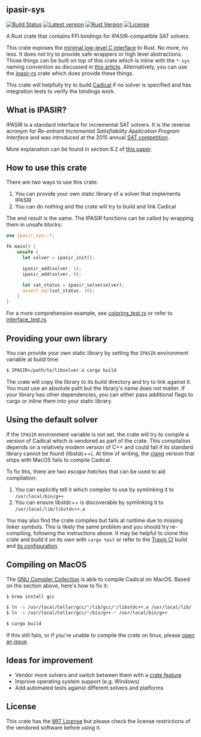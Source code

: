 ## ipasir-sys

[![Build Status](https://travis-ci.org/tuzz/ipasir-sys.svg?branch=master)](https://travis-ci.org/tuzz/ipasir-sys)
[![Latest version](https://img.shields.io/crates/v/ipasir-sys.svg)](https://crates.io/crates/ipasir-sys)
[![Rust Version](https://img.shields.io/badge/rust-2018%20edition-yellow.svg)](https://rust-lang-nursery.github.io/edition-guide/editions/index.html)
[![License](https://img.shields.io/github/license/mashape/apistatus.svg)](https://github.com/tuzz/ipasir-sys/blob/master/LICENSE)

A Rust crate that contains FFI bindings for IPASIR-compatible SAT solvers.

This crate exposes the
[minimal low-level C interface](https://github.com/biotomas/ipasir/blob/master/ipasir.h)
to Rust. No more, no less. It does not try to provide safe wrappers or high
level abstractions. Those things can be built on top of this crate which is
inline with the `*-sys` naming convention as discussed in
[this article](https://kornel.ski/rust-sys-crate). Alternatively, you can use
the [ipasir-rs](https://github.com/Robbepop/ipasir-rs) crate which does provide
these things.

This crate will helpfully try to build
[Cadical](https://github.com/arminbiere/cadical) if no solver is specified and
has integration tests to verify the bindings work.

## What is IPASIR?

IPASIR is a standard interface for incremental SAT solvers. It is the reverse
acronym for _Re-entrant Incremental Satisfiability Application Program Interface_
and was introduced at the 2015 annual
[SAT competition](https://www.cs.helsinki.fi/u/mjarvisa/papers/jarvisalo-leberre-roussel-simon.aimag.pdf).

More explanation can be found in section 6.2 of
[this paper](http://fmv.jku.at/papers/BalyoBiereIserSinz-AI-16.pdf).

## How to use this crate

There are two ways to use this crate:

1. You can provide your own static library of a solver that implements IPASIR
2. You can do nothing and the crate will try to build and link Cadical

The end result is the same. The IPASIR functions can be called by wrapping them
in unsafe blocks:

```rust
use ipasir_sys::*;

fn main() {
    unsafe {
      let solver = ipasir_init();

      ipasir_add(solver, 1);
      ipasir_add(solver, 0);

      let sat_status = ipasir_solve(solver);
      assert_eq!(sat_status, 10);
    }
}
```

For a more comprehensive example, see
[coloring_test.rs](https://github.com/tuzz/ipasir-sys/blob/master/tests/coloring_test.rs)
or refer to
[interface_test.rs](https://github.com/tuzz/ipasir-sys/blob/master/tests/interface_test.rs).

## Providing your own library

You can provide your own static library by setting the `IPASIR` environment
variable at build time:

```sh
$ IPASIR=/path/to/libsolver.a cargo build
```

The crate will copy the library to its build directory and try to link against
it. You must use an absolute path but the library's name does not matter. If
your library has other dependencies, you can either pass additional flags to
cargo or inline them into your static library.

## Using the default solver

If the `IPASIR` environment variable is not set, the crate will try to compile a
version of Cadical which is vendored as part of the crate. This compilation
depends on a relatively modern version of C++ and could fail if its standard
library cannot be found (libstdc++). At time of writing, the
[clang](https://clang.llvm.org/) version that ships with MacOS fails to compile
Cadical.

To fix this, there are two _escape hatches_ that can be used to aid compilation:

1. You can explicitly tell it which compiler to use by symlinking it to `/usr/local/bin/g++`
2. You can ensure libstdc++ is discoverable by symlinking it to `/usr/local/lib/libstdc++.a`

You may also find the crate compiles but fails at runtime due to missing
linker symbols. This is likely the same problem and you should try re-compiling,
following the instructions above. It may be helpful to clone this crate and
build it on its own with `cargo test` or refer to the
[Travis CI](https://travis-ci.org/tuzz/ipasir-sys) build and
[its configuration](.travis.yml).

## Compiling on MacOS

The [GNU Compiler Collection](https://gcc.gnu.org/) is able to compile Cadical
on MacOS. Based on the section above, here's how to fix it:

```sh
$ brew install gcc

$ ln -s /usr/local/Cellar/gcc/*/lib/gcc/*/libstdc++.a /usr/local/lib/
$ ln -s /usr/local/Cellar/gcc/*/bin/g++-* /usr/local/bin/g++

$ cargo build
```

If this still fails, or if you're unable to compile the crate on linux, please
[open an issue](https://github.com/tuzz/ipasir-sys/issues/new).

## Ideas for improvement

- Vendor more solvers and switch between them with a [crate feature](https://doc.rust-lang.org/cargo/reference/manifest.html#the-features-section)
- Improve operating system support (e.g. Windows)
- Add automated tests against different solvers and platforms

## License

This crate has the
[MIT License](https://github.com/tuzz/ipasir-sys/blob/master/LICENSE) but please
check the license restrictions of the vendored software before using it.
